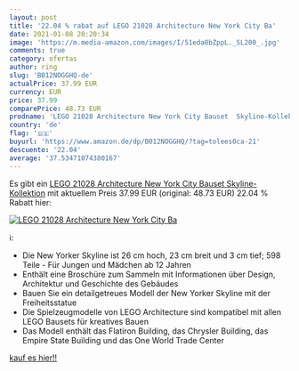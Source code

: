 ```yaml
---
layout: post
title: '22.04 % rabat auf LEGO 21028 Architecture New York City Ba'
date: 2021-01-08 20:20:34
image: 'https://m.media-amazon.com/images/I/51eda0bZppL._SL200_.jpg'
comments: true
category: ofertas
author: ring
slug: 'B012NOGGHQ-de'
actualPrice: 37.99 EUR
currency: EUR
price: 37.99
comparePrice: 48.73 EUR
prodname: 'LEGO 21028 Architecture New York City Bauset  Skyline-Kollektion'
country: 'de'
flag: '🇩🇪'
buyurl: 'https://www.amazon.de/dp/B012NOGGHQ/?tag=tolees0ca-21'
descuento: '22.04'
average: '37.53471074380167'
---
```


Es gibt ein [LEGO 21028 Architecture New York City Bauset  Skyline-Kollektion](https://www.amazon.de/dp/B012NOGGHQ/?tag=tolees0ca-21) mit aktuellem Preis 37.99 EUR (original: 48.73 EUR) 22.04 % Rabatt hier:

[![LEGO 21028 Architecture New York City Ba](https://m.media-amazon.com/images/I/51eda0bZppL._SL200_.jpg)](https://www.amazon.de/dp/B012NOGGHQ/?tag=tolees0ca-21)

ℹ️:

- Die New Yorker Skyline ist 26 cm hoch, 23 cm breit und 3 cm tief; 598 Teile - Für Jungen und Mädchen ab 12 Jahren
- Enthält eine Broschüre zum Sammeln mit Informationen über Design, Architektur und Geschichte des Gebäudes
- Bauen Sie ein detailgetreues Modell der New Yorker Skyline mit der Freiheitsstatue
- Die Spielzeugmodelle von LEGO Architecture sind kompatibel mit allen LEGO Bausets für kreatives Bauen
- Das Modell enthält das Flatiron Building, das Chrysler Building, das Empire State Building und das One World Trade Center

[kauf es hier!!](https://www.amazon.de/dp/B012NOGGHQ/?tag=tolees0ca-21)
